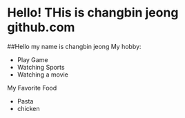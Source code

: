 # Hello! THis is changbin jeong github.com
##Hello my name is changbin jeong 
My hobby:
* Play Game
* Watching Sports
* Watching a movie


My Favorite Food
* Pasta
* chicken

